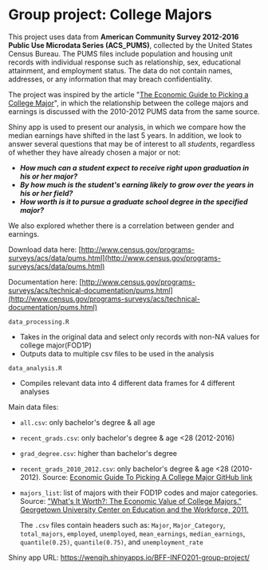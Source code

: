 # Group project: College Majors

  This project uses data from **American Community Survey 2012-2016 Public Use Microdata Series (ACS_PUMS)**, collected by the United States Census Bureau. The PUMS files include population and housing unit records with individual response such as relationship, sex, educational attainment, and employment status. The data do not contain names, addresses, or any information that may breach confidentiality.

  The project was inspired by the article "[The Economic Guide to Picking a College Major](https://fivethirtyeight.com/features/the-economic-guide-to-picking-a-college-major/)", in which the relationship between the college majors and earnings is discussed with the 2010-2012 PUMS data from the same source.  

  Shiny app is used to present our analysis, in which we compare how the median earnings have shifted in the last 5 years. In addition, we look to answer several questions that may be of interest to all *students*, regardless of whether they have already chosen a major or not:
* **_How much can a student expect to receive right upon graduation in his or her major?_**
* **_By how much is the student's earning likely to grow over the years in his or her field?_**
* **_How worth is it to pursue a graduate school degree in the specified major?_**

We also explored whether there is a correlation between gender and earnings.


Download data here:
[http://www.census.gov/programs-surveys/acs/data/pums.html](http://www.census.gov/programs-surveys/acs/data/pums.html)

Documentation here: [http://www.census.gov/programs-surveys/acs/technical-documentation/pums.html](http://www.census.gov/programs-surveys/acs/technical-documentation/pums.html)

`data_processing.R`
* Takes in the original data and select only records with non-NA values for college major(FOD1P)
* Outputs data to multiple csv files to be used in the analysis

`data_analysis.R`
* Compiles relevant data into 4 different data frames for 4 different analyses

Main data files:
* `all.csv`: only bachelor's degree & all age
* `recent_grads.csv`: only bachelor's degree & age <28 (2012-2016)
* `grad_degree.csv`: higher than bachelor's degree
* `recent_grads_2010_2012.csv`: only bachelor's degree & age <28 (2010-2012). Source: [Economic Guide To Picking A College Major GitHub link](https://github.com/fivethirtyeight/data/tree/master/college-majors)
* `majors_list`: list of majors with their FOD1P codes and major categories. Source: ["What's It Worth?: The Economic Value of College Majors." Georgetown University Center on Education and the Workforce, 2011.](http://cew.georgetown.edu/whatsitworth)


  The `.csv` files contain headers such as: `Major`, `Major_Category`, `total_majors`, `employed`, `unemployed`, `mean_earnings`, `median_earnings`, `quantile(0.25)`, `quantile(0.75)`, and `unemployment_rate`

Shiny app URL: https://wenqih.shinyapps.io/BFF-INFO201-group-project/
